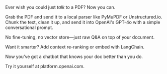 Ever wish you could just *talk* to a PDF? Now you can.

Grab the PDF and send it to a local parser like PyMuPDF or Unstructured.io. Chunk the text, clean it up, and send it into OpenAI's GPT-4o with a simple conversational prompt.

No fine-tuning, no vector store—just raw Q&A on top of your document.

Want it smarter? Add context re-ranking or embed with LangChain.

Now you’ve got a chatbot that knows your doc better than you do.

Try it yourself at platform.openai.com.
